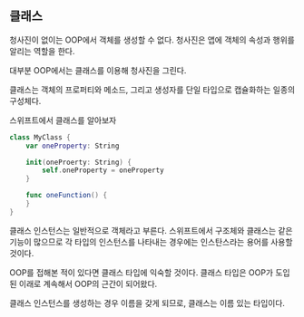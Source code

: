 ## 클래스

청사진이 없이는 OOP에서 객체를 생성할 수 없다. 청사진은 앱에 객체의 속성과 행위를 알리는 역할을 한다.

대부분 OOP에서는 클래스를 이용해 청사진을 그린다.

클래스는 객체의 프로퍼티와 메소드, 그리고 생성자를 단일 타입으로 캡슐화하는 일종의 구성체다.

스위프트에서 클래스를 알아보자

```swift
class MyClass {
    var oneProperty: String

    init(oneProerty: String) {
        self.oneProperty = oneProperty
    }

    func oneFunction() {
    }
}
```

클래스 인스턴스는 일반적으로 객체라고 부른다. 스위프트에서 구조체와 클래스는 같은 기능이 많으므로 각 타입의 인스턴스를 나타내는 경우에는 인스탄스라는 용어를 사용할 것이다.

OOP를 접해본 적이 있다면 클래스 타입에 익숙할 것이다. 클래스 타입은 OOP가 도입된 이래로 계속해서 OOP의 근간이 되어왔다.

클래스 인스턴스를 생성하는 경우 이름을 갖게 되므로, 클래스는 이름 있는 타입이다.